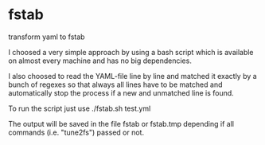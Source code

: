# fstab
transform yaml to fstab

I choosed a very simple approach by using a bash script which is available on almost every machine and has no big dependencies.

I also choosed to read the YAML-file line by line and matched it exactly by a bunch of regexes so that always all lines have to be matched and automatically stop the process if a new and unmatched line is found.

To run the script just use
./fstab.sh test.yml

The output will be saved in the file fstab or fstab.tmp depending if all commands (i.e. "tune2fs") passed or not.
